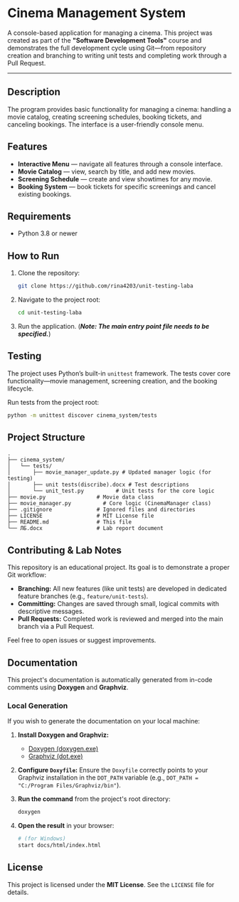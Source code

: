 
# Cinema Management System

A console-based application for managing a cinema. This project was created as part of the **"Software Development Tools"** course and demonstrates the full development cycle using Git—from repository creation and branching to writing unit tests and completing work through a Pull Request.

-----

## Description

The program provides basic functionality for managing a cinema: handling a movie catalog, creating screening schedules, booking tickets, and canceling bookings. The interface is a user-friendly console menu.

## Features

  - **Interactive Menu** — navigate all features through a console interface.
  - **Movie Catalog** — view, search by title, and add new movies.
  - **Screening Schedule** — create and view showtimes for any movie.
  - **Booking System** — book tickets for specific screenings and cancel existing bookings.

## Requirements

  - Python 3.8 or newer

## How to Run

1.  Clone the repository:

    ```bash
    git clone https://github.com/rina4203/unit-testing-laba
    ```

2.  Navigate to the project root:

    ```bash
    cd unit-testing-laba
    ```

3.  Run the application. (***Note: The main entry point file needs to be specified.***)

## Testing

The project uses Python’s built-in `unittest` framework. The tests cover core functionality—movie management, screening creation, and the booking lifecycle.

Run tests from the project root:

```bash
python -m unittest discover cinema_system/tests
```

## Project Structure

```
.
├── cinema_system/
│   └── tests/
│       ├── movie_manager_update.py # Updated manager logic (for testing)
│       ├── unit tests(discribe).docx # Test descriptions
│       └── unit_test.py          # Unit tests for the core logic
├── movie.py                # Movie data class
├── movie_manager.py          # Core logic (CinemaManager class)
├── .gitignore              # Ignored files and directories
├── LICENSE                 # MIT License file
├── README.md               # This file
└── ЛБ.docx                 # Lab report document
```

## Contributing & Lab Notes

This repository is an educational project. Its goal is to demonstrate a proper Git workflow:

  - **Branching:** All new features (like unit tests) are developed in dedicated feature branches (e.g., `feature/unit-tests`).
  - **Committing:** Changes are saved through small, logical commits with descriptive messages.
  - **Pull Requests:** Completed work is reviewed and merged into the main branch via a Pull Request.

Feel free to open issues or suggest improvements.

## Documentation

This project's documentation is automatically generated from in-code comments using **Doxygen** and **Graphviz**.

### Local Generation

If you wish to generate the documentation on your local machine:

1.  **Install Doxygen and Graphviz:**

      * [Doxygen (doxygen.exe)](https://www.doxygen.nl/download.html)
      * [Graphviz (dot.exe)](https://graphviz.org/download/)

2.  **Configure `Doxyfile`:**
    Ensure the `Doxyfile` correctly points to your Graphviz installation in the `DOT_PATH` variable (e.g., `DOT_PATH = "C:/Program Files/Graphviz/bin"`).

3.  **Run the command** from the project's root directory:

    ```bash
    doxygen
    ```

4.  **Open the result** in your browser:

    ```bash
    # (for Windows)
    start docs/html/index.html
    ```
## License

This project is licensed under the **MIT License**. See the `LICENSE` file for details.
